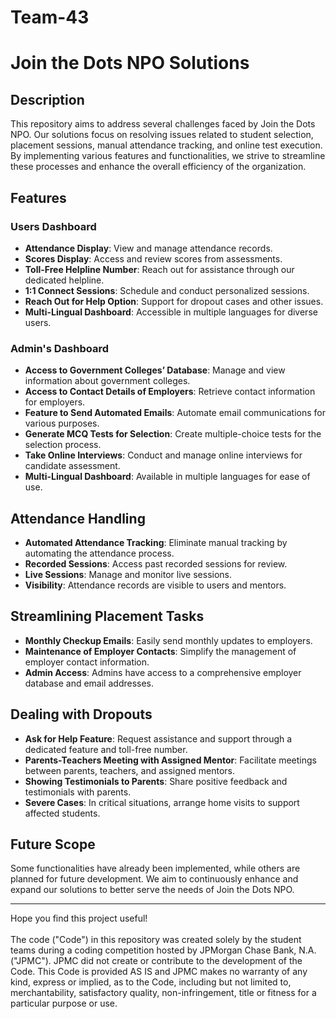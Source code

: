 # Team-43
# Join the Dots NPO Solutions

## Description

This repository aims to address several challenges faced by Join the Dots NPO. Our solutions focus on resolving issues related to student selection, placement sessions, manual attendance tracking, and online test execution. By implementing various features and functionalities, we strive to streamline these processes and enhance the overall efficiency of the organization.

## Features

### Users Dashboard
- **Attendance Display**: View and manage attendance records.
- **Scores Display**: Access and review scores from assessments.
- **Toll-Free Helpline Number**: Reach out for assistance through our dedicated helpline.
- **1:1 Connect Sessions**: Schedule and conduct personalized sessions.
- **Reach Out for Help Option**: Support for dropout cases and other issues.
- **Multi-Lingual Dashboard**: Accessible in multiple languages for diverse users.

### Admin's Dashboard
- **Access to Government Colleges’ Database**: Manage and view information about government colleges.
- **Access to Contact Details of Employers**: Retrieve contact information for employers.
- **Feature to Send Automated Emails**: Automate email communications for various purposes.
- **Generate MCQ Tests for Selection**: Create multiple-choice tests for the selection process.
- **Take Online Interviews**: Conduct and manage online interviews for candidate assessment.
- **Multi-Lingual Dashboard**: Available in multiple languages for ease of use.

## Attendance Handling
- **Automated Attendance Tracking**: Eliminate manual tracking by automating the attendance process.
- **Recorded Sessions**: Access past recorded sessions for review.
- **Live Sessions**: Manage and monitor live sessions.
- **Visibility**: Attendance records are visible to users and mentors.

## Streamlining Placement Tasks
- **Monthly Checkup Emails**: Easily send monthly updates to employers.
- **Maintenance of Employer Contacts**: Simplify the management of employer contact information.
- **Admin Access**: Admins have access to a comprehensive employer database and email addresses.

## Dealing with Dropouts
- **Ask for Help Feature**: Request assistance and support through a dedicated feature and toll-free number.
- **Parents-Teachers Meeting with Assigned Mentor**: Facilitate meetings between parents, teachers, and assigned mentors.
- **Showing Testimonials to Parents**: Share positive feedback and testimonials with parents.
- **Severe Cases**: In critical situations, arrange home visits to support affected students.

## Future Scope

Some functionalities have already been implemented, while others are planned for future development. We aim to continuously enhance and expand our solutions to better serve the needs of Join the Dots NPO.

---

Hope you find this project useful!
 <br /> <br /> The code ("Code") in this repository was created solely by the student teams during a coding competition hosted by JPMorgan Chase Bank, N.A. ("JPMC"). JPMC did not create or contribute to the development of the Code. This Code is provided AS IS and JPMC makes no warranty of any kind, express or implied, as to the Code, including but not limited to, merchantability, satisfactory quality, non-infringement, title or fitness for a particular purpose or use.